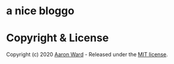 # a nice bloggo


# Copyright & License

Copyright (c) 2020 [Aaron Ward](https://aaronward.info) - Released under the [MIT license](LICENSE).
